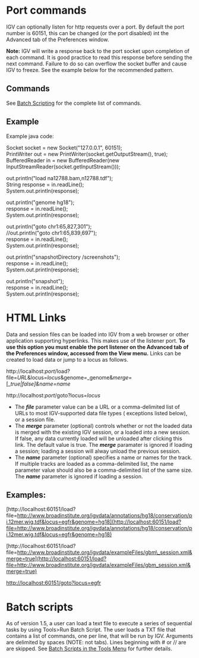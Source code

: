 # Port commands

IGV can optionally listen for http requests over a port. By default the port number is 60151, this can be changed (or the port disabled)
int the Advanced tab of the Preferences window.

**Note:**  IGV will write a response back to the port socket upon completion of each command. It is good practice to
read this response before sending the next command. Failure to do so can overflow the socket buffer and cause IGV to
freeze. See the example below for the recommended pattern.

## Commands

See [Batch Scripting](../tools/batch.md) for the complete list of commands.

## Example

Example java code:

Socket socket = new Socket("127.0.0.1", 60151);  
PrintWriter out = new PrintWriter(socket.getOutputStream(), true);  
BufferedReader in = new BufferedReader(new InputStreamReader(socket.getInputStream()));

out.println("load na12788.bam,n12788.tdf");  
String response = in.readLine();  
System.out.println(response);

out.println("genome hg18");  
response = in.readLine();  
System.out.println(response);

out.println("goto chr1:65,827,301");  
//out.println("goto chr1:65,839,697");  
response = in.readLine();  
System.out.println(response);

out.println("snapshotDirectory /screenshots");  
response = in.readLine();  
System.out.println(response);

out.println("snapshot");  
response = in.readLine();  
System.out.println(response);

# HTML Links

Data and session files can be loaded into IGV from a web browser or other application supporting hyperlinks. This makes
use of the listener port.  **To use this option you must enable the port listener on the Advanced tab of the Preferences
window, accessed from the View menu.**   Links can be created to load data or jump to a locus as follows.

http://localhost:_port_/load?file=_URL_&locus=_locus_&genome=_genome&_merge_\=\[__true|false\]&_name_\=name_

http://localhost:_port_/goto?locus=_locus_

* The **_file_** parameter value can be a URL or a comma-delimited list of URLs to most IGV-supported data file types (
  exceptions listed below), or a session file.
* The **_merge_** parameter (optional) controls whether or not the loaded data is merged with the existing IGV session,
  or a loaded into a new session. If false, any data currently loaded will be unloaded after clicking this link. The
  default value is true. The **_merge_** paramater is ignored if loading a session; loading a session will alway unload
  the previous session.
* The **_name_** parameter (optional) specifies a name or names for the track. If multiple tracks are loaded as a
  comma-delimited list, the name parameter value should also be a comma-delimited list of the same size. The _**name**_
  parameter is ignored if loading a session.

## Examples:

[http://localhost:60151/load?file=http://www.broadinstitute.org/igvdata/annotations/hg18/conservation/pi.12mer.wig.tdf&locus=egfr&genome=hg18](http://localhost:60151/load?file=http://www.broadinstitute.org/igvdata/annotations/hg18/conservation/pi.12mer.wig.tdf&locus=egfr&genome=hg18)

[http://localhost:60151/load?file=http://www.broadinstitute.org/igvdata/exampleFiles/gbm\_session.xml&merge=true](http://localhost:60151/load?file=http://www.broadinstitute.org/igvdata/exampleFiles/gbm_session.xml&merge=true)

[http://localhost:60151/goto?locus=egfr](http://localhost:60151/goto?locus=egfr)

# Batch scripts

As of version 1.5, a user can load a text file to execute a series of sequential tasks by using Tools>Run Batch Script. The user loads a TXT file that contains a list of commands, one per line, that will be run by IGV. Arguments are delimited by spaces (NOTE: not tabs). Lines beginning with # or // are are skipped. 
See [Batch Scripts in the Tools Menu](../tools/batch.md) for further details.
